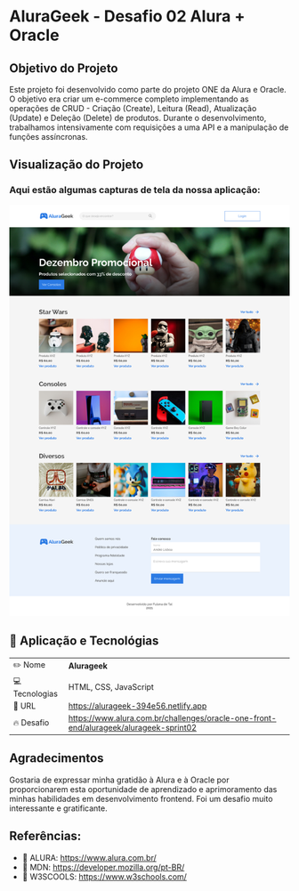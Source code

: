 # AluraGeek - Desafio 02 Alura + Oracle
## Objetivo do Projeto
Este projeto foi desenvolvido como parte do projeto ONE da Alura e Oracle. O objetivo era criar um e-commerce completo implementando as operações de CRUD - Criação (Create), Leitura (Read), Atualização (Update) e Deleção (Delete) de produtos. Durante o desenvolvimento, trabalhamos intensivamente com requisições a uma API e a manipulação de funções assíncronas.
## Visualização do Projeto
### Aqui estão algumas capturas de tela da nossa aplicação:
![](assets/images/project.png)

## :blue_book: Aplicação e Tecnológias
|  |     |
| -------------  | --- |
| ✏️ Nome        | **Alurageek**
| 💻 Tecnologias | HTML, CSS, JavaScript
| 🔗 URL         | https://alurageek-394e56.netlify.app
| 🔥 Desafio     | https://www.alura.com.br/challenges/oracle-one-front-end/alurageek/alurageek-sprint02


## Agradecimentos

Gostaria de expressar minha gratidão à Alura e à Oracle por proporcionarem esta oportunidade de aprendizado e aprimoramento das minhas habilidades em desenvolvimento frontend. Foi um desafio muito interessante e gratificante.

## Referências:

- 🔗 ALURA: https://www.alura.com.br/
- 🔗 MDN: https://developer.mozilla.org/pt-BR/
- 🔗 W3SCOOLS: https://www.w3schools.com/
